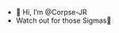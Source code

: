 - 👋 Hi, I’m @Corpse-JR
- Watch out for those Sigmas👀

<!---
Corpse-JR/Corpse-JR is a ✨ special ✨ repository because its `README.md` (this file) appears on your GitHub profile.
You can click the Preview link to take a look at your changes.
--->
